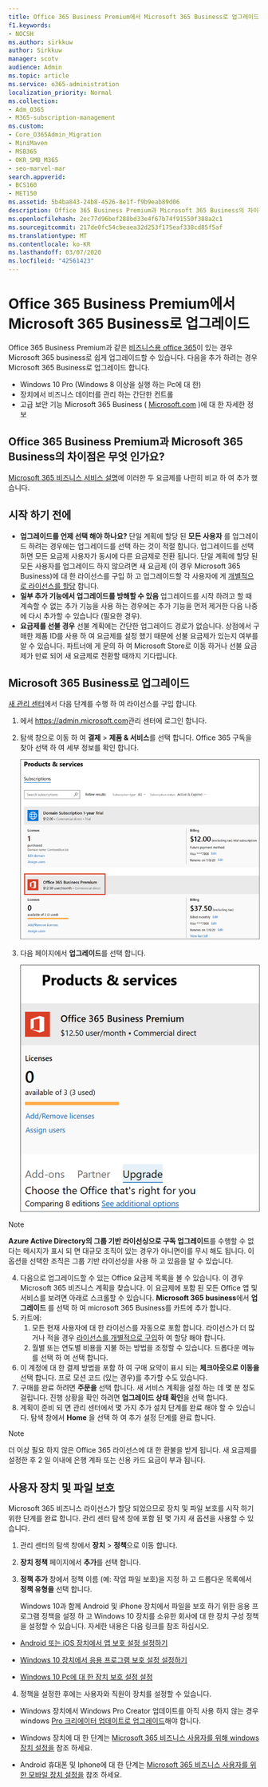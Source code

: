 ```yaml
---
title: Office 365 Business Premium에서 Microsoft 365 Business로 업그레이드
f1.keywords:
- NOCSH
ms.author: sirkkuw
author: Sirkkuw
manager: scotv
audience: Admin
ms.topic: article
ms.service: o365-administration
localization_priority: Normal
ms.collection:
- Adm_O365
- M365-subscription-management
ms.custom:
- Core_O365Admin_Migration
- MiniMaven
- MSB365
- OKR_SMB_M365
- seo-marvel-mar
search.appverid:
- BCS160
- MET150
ms.assetid: 5b4ba843-24b8-4526-8e1f-f9b9eab89d06
description: Office 365 Business Premium과 Microsoft 365 Business의 차이점 및 Microsoft 365 Business로 업그레이드 하는 방법을 알아봅니다.
ms.openlocfilehash: 2ec77d96bef288bd33e4f67b74f91550f388a2c1
ms.sourcegitcommit: 217de0fc54cbeaea32d253f175eaf338cd85f5af
ms.translationtype: MT
ms.contentlocale: ko-KR
ms.lasthandoff: 03/07/2020
ms.locfileid: "42561423"
---
```

# <a name="upgrade-to-microsoft-365-business-from-office-365-business-premium"></a>Office 365 Business Premium에서 Microsoft 365 Business로 업그레이드

Office 365 Business Premium과 같은 [비즈니스용 office 365](https://products.office.com/compare-all-microsoft-office-products-4-column?activetab=tab:primaryr2)이 있는 경우 Microsoft 365 business로 쉽게 업그레이드할 수 있습니다. 다음을 추가 하려는 경우 Microsoft 365 Business로 업그레이드 합니다. 
- Windows 10 Pro (Windows 8 이상을 실행 하는 Pc에 대 한)
- 장치에서 비즈니스 데이터를 관리 하는 간단한 컨트롤
- 고급 보안 기능
Microsoft 365 Business ( [Microsoft.com](https://www.microsoft.com/microsoft-365/business) )에 대 한 자세한 정보

## <a name="whats-the-difference-between-office-365-business-premium-and-microsoft-365-business"></a>Office 365 Business Premium과 Microsoft 365 Business의 차이점은 무엇 인가요?
[Microsoft 365 비즈니스 서비스 설명](https://docs.microsoft.com/office365/servicedescriptions/microsoft-365-service-descriptions/microsoft-365-business-service-description)에 이러한 두 요금제를 나란히 비교 하 여 추가 했습니다. 

## <a name="before-you-get-started"></a>시작 하기 전에

- **업그레이드를 언제 선택 해야 하나요?** 단일 계획에 할당 된 **모든 사용자** 를 업그레이드 하려는 경우에는 업그레이드를 선택 하는 것이 적절 합니다. 업그레이드를 선택 하면 모든 요금제 사용자가 동시에 다른 요금제로 전환 됩니다. 단일 계획에 할당 된 모든 사용자를 업그레이드 하지 않으려면 새 요금제 (이 경우 Microsoft 365 Business)에 대 한 라이선스를 구입 하 고 업그레이드할 각 사용자에 게 [개별적으로 라이선스를 할당](https://docs.microsoft.com/office365/admin/manage/assign-licenses-to-users) 합니다. 
- **일부 추가 기능에서 업그레이드를 방해할 수 있음** 업그레이드를 시작 하려고 할 때 계속할 수 없는 추가 기능을 사용 하는 경우에는 추가 기능을 먼저 제거한 다음 나중에 다시 추가할 수 있습니다 (필요한 경우). 
- **요금제를 선불 경우** 선불 계획에는 간단한 업그레이드 경로가 없습니다. 상점에서 구매한 제품 ID를 사용 하 여 요금제를 설정 했기 때문에 선불 요금제가 있는지 여부를 알 수 있습니다. 파트너에 게 문의 하 여 Microsoft Store로 이동 하거나 선불 요금제가 만료 되어 새 요금제로 전환할 때까지 기다립니다.

## <a name="upgrade-to-microsoft-365-business"></a>Microsoft 365 Business로 업그레이드
[새 관리 센터](https://docs.microsoft.com/office365/admin/microsoft-365-admin-center-preview)에서 다음 단계를 수행 하 여 라이선스를 구입 합니다.
1. 에서 <a href="https://go.microsoft.com/fwlink/p/?linkid=837890" target="_blank">https://admin.microsoft.com</a>관리 센터에 로그인 합니다.
2. 탐색 창으로 이동 하 여 **결제** \> **제품 & 서비스**를 선택 합니다. Office 365 구독을 찾아 선택 하 여 세부 정보를 확인 합니다. 

    ![스크린샷에서는 관리 센터에서 구독을 찾아서 선택 하는 방법을 보여 줍니다.](../media/FindYourSubscription.png)

3. 다음 페이지에서 **업그레이드**를 선택 합니다. 

      ![스크린샷에는 관리 센터에서 업그레이드를 선택할 수 있는 위치가 표시 됩니다.](../media/SelectUpgrade.png)

  > [!NOTE]
  > **Azure Active Directory의 그룹 기반 라이선싱으로 구독 업그레이드**를 수행할 수 없다는 메시지가 표시 되 면 대규모 조직이 있는 경우가 아니면이를 무시 해도 됩니다. 이 옵션을 선택한 조직은 그룹 기반 라이선싱을 사용 하 고 있음을 알 수 있습니다.

4. 다음으로 업그레이드할 수 있는 Office 요금제 목록을 볼 수 있습니다. 이 경우 Microsoft 365 비즈니스 계획을 찾습니다. 이 요금제에 포함 된 모든 Office 앱 및 서비스를 보려면 아래로 스크롤할 수 있습니다. **Microsoft 365 business**에서 **업그레이드** 를 선택 하 여 microsoft 365 Business를 카트에 추가 합니다.
5. 카트에:
    1. 모든 현재 사용자에 대 한 라이선스를 자동으로 포함 합니다. 라이선스가 더 많거나 적을 경우 [라이선스를 개별적으로 구입](https://docs.microsoft.com/office365/admin/manage/assign-licenses-to-users)하 여 할당 해야 합니다.  
    2. 월별 또는 연도별 비용을 지불 하는 방법을 조정할 수 있습니다. 드롭다운 메뉴를 선택 하 여 선택 합니다.
6. 이 계정에 대 한 결제 방법을 포함 하 여 구매 요약이 표시 되는 **체크아웃으로 이동을** 선택 합니다. 프로 모션 코드 (있는 경우)를 추가할 수도 있습니다.
7. 구매를 완료 하려면 **주문을** 선택 합니다.
새 서비스 계획을 설정 하는 데 몇 분 정도 걸립니다. 진행 상황을 확인 하려면 **업그레이드 상태 확인**을 선택 합니다. 
1. 계획이 준비 되 면 관리 센터에서 몇 가지 추가 설치 단계를 완료 해야 할 수 있습니다. 탐색 창에서 **Home** 을 선택 하 여 추가 설정 단계를 완료 합니다.

> [!NOTE]
> 더 이상 필요 하지 않은 Office 365 라이선스에 대 한 환불을 받게 됩니다. 새 요금제를 설정한 후 2 일 이내에 은행 계좌 또는 신용 카드 요금이 부과 됩니다.
  
## <a name="protect-user-devices-and-files"></a>사용자 장치 및 파일 보호

Microsoft 365 비즈니스 라이선스가 할당 되었으므로 장치 및 파일 보호를 시작 하기 위한 단계를 완료 합니다. 관리 센터 탐색 창에 포함 된 몇 가지 새 옵션을 사용할 수 있습니다.
  
1. 관리 센터의 탐색 창에서 **장치** \> **정책**으로 이동 합니다.
    
2. **장치 정책** 페이지에서 **추가**를 선택 합니다.
    
3. **정책 추가** 창에서 정책 이름 (예: 작업 파일 보호)을 지정 하 고 드롭다운 목록에서 **정책 유형을** 선택 합니다. 
    
    Windows 10과 함께 Android 및 iPhone 장치에서 파일을 보호 하기 위한 응용 프로그램 정책을 설정 하 고 Windows 10 장치를 소유한 회사에 대 한 장치 구성 정책을 설정할 수 있습니다. 자세한 내용은 다음 링크를 참조 하십시오.
    
  - [Android 또는 iOS 장치에서 앱 보호 설정 설정하기](app-protection-settings-for-android-and-ios.md)
    
  - [Windows 10 장치에서 응용 프로그램 보호 설정 설정하기](protection-settings-for-windows-10-devices.md)
    
  - [Windows 10 Pc에 대 한 장치 보호 설정 설정](protection-settings-for-windows-10-pcs.md)
    
  
4. 정책을 설정한 후에는 사용자와 직원이 장치를 설정할 수 있습니다.
    
  - Windows 장치에서 Windows Pro Creator 업데이트를 아직 사용 하지 않는 경우 windows [Pro 크리에이터 업데이트로 업그레이드](upgrade-to-windows-pro-creators-update.md)해야 합니다.
    
  - Windows 장치에 대 한 단계는 [Microsoft 365 비즈니스 사용자를 위해 windows 장치 설정을](set-up-windows-devices.md) 참조 하세요. 
    
  - Android 휴대폰 및 Iphone에 대 한 단계는 [Microsoft 365 비즈니스 사용자를 위한 모바일 장치 설정을](set-up-mobile-devices.md) 참조 하세요. 

